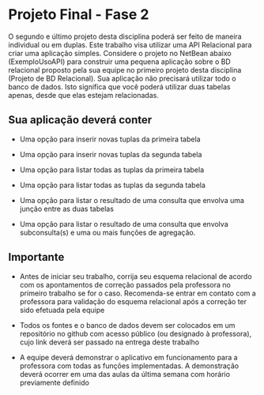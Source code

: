 # Projeto Final - Fase 2

O segundo e último projeto desta disciplina poderá ser feito de maneira individual ou em duplas. Este trabalho visa utilizar uma API Relacional para criar uma aplicação simples. Considere o projeto no NetBean abaixo (ExemploUsoAPI) para construir uma pequena aplicação sobre o BD relacional proposto pela sua equipe no primeiro projeto desta disciplina (Projeto de BD Relacional). Sua aplicação não precisará utilizar todo o banco de dados. Isto significa que você poderá utilizar duas tabelas apenas, desde que elas estejam relacionadas.

## Sua aplicação deverá conter

- Uma opção para inserir novas tuplas da primeira tabela

- Uma opção para inserir novas tuplas da segunda tabela

- Uma opção para listar todas as tuplas da primeira tabela

- Uma opção para listar todas as tuplas da segunda tabela

- Uma opção para listar o resultado de uma consulta que envolva uma junção entre as duas tabelas

- Uma opção para listar o resultado de uma consulta que envolva subconsulta(s) e uma ou mais funções de agregação.

## Importante

- Antes de iniciar seu trabalho, corrija seu esquema relacional de acordo com os apontamentos de correção passados pela professora no primeiro trabalho se for o caso. Recomenda-se entrar em contato com a professora para validação do esquema relacional após a correção ter sido efetuada pela equipe

- Todos os fontes e o banco de dados devem ser colocados em um repositório no github com acesso público (ou designado à professora), cujo link deverá ser passado na entrega deste trabalho

- A equipe deverá demonstrar o aplicativo em funcionamento para a professora com todas as funções implementadas. A demonstração deverá ocorrer em uma das aulas da última semana com horário previamente definido
